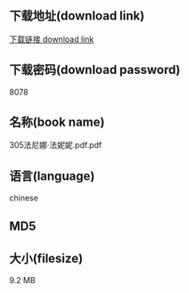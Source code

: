 ## 下载地址(download link)
[下载链接 download link](https://tutu365.netlify.app/?s=305%E6%B3%95%E5%B0%BC%E5%A8%9C%C2%B7%E6%B3%95%E5%A6%AE%E5%A6%AE.pdf)

## 下载密码(download password)
8078

## 名称(book name)
305法尼娜·法妮妮.pdf.pdf

## 语言(language)
chinese

## MD5


## 大小(filesize)
9.2 MB
